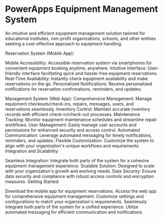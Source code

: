 # PowerApps Equipment Management System
An intuitive and efficient equipment management solution tailored for educational institutes, non-profit organizations, schools, and other entities seeking a cost-effective approach to equipment handling.

Reservation System (Mobile App):

Mobile Accessibility: Accessible reservation system via smartphones for convenient equipment booking anytime, anywhere.
Intuitive Interface: User-friendly interface facilitating quick and hassle-free equipment reservations.
Real-Time Availability: Instantly check equipment availability and make reservations on the go.
Personalized Notifications: Receive personalized notifications for reservation confirmations, reminders, and updates.

Management System (Web App):
Comprehensive Management: Manage equipment checkouts/check-ins, repairs, messages, users, and reservations seamlessly.
Inventory Control: Maintain accurate inventory records with efficient check-in/check-out processes.
Maintenance Tracking: Monitor equipment maintenance schedules and streamline repair workflows.
User Management: Easily manage user accounts and permissions for enhanced security and access control.
Automated Communication: Leverage automated messaging for timely notifications, reminders, and updates.
Flexible Customization: Customize the system to align with your organization's unique workflows and requirements.
Integration and Scalability:

Seamless Integration: Integrate both parts of the system for a cohesive equipment management experience.
Scalable Solution: Designed to scale with your organization's growth and evolving needs.
Data Security: Ensure data security and compliance with robust access controls and encryption measures.
Getting Started:

Download the mobile app for equipment reservations.
Access the web app for comprehensive equipment management.
Customize settings and configurations to match your organization's requirements.
Seamlessly integrate both parts of the system for a unified experience.
Utilize automated messaging for efficient communication and notifications.
